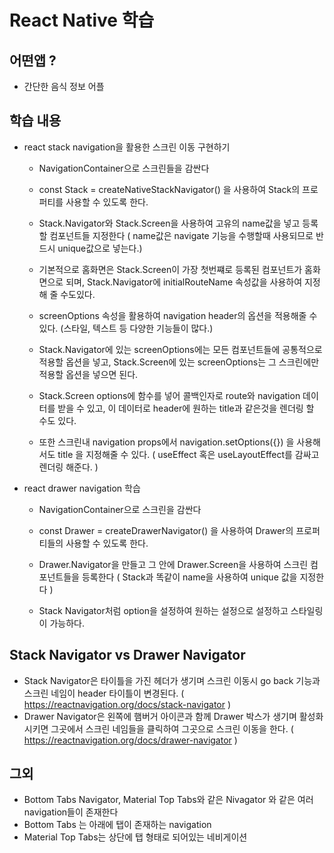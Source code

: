 # React Native 학습

## 어떤앱 ?

- 간단한 음식 정보 어플

## 학습 내용

- react stack navigation을 활용한 스크린 이동 구현하기

  - NavigationContainer으로 스크린들을 감싼다

  - const Stack = createNativeStackNavigator() 을 사용하여 Stack의 프로퍼티를 사용할 수 있도록 한다.

  - Stack.Navigator와 Stack.Screen을 사용하여 고유의 name값을 넣고 등록할 컴포넌트들 지정한다 ( name값은 navigate 기능을 수행할때 사용되므로 반드시 unique값으로 넣는다.)

  - 기본적으로 홈화면은 Stack.Screen이 가장 첫번쨰로 등록된 컴포넌트가 홈화면으로 되며, Stack.Navigator에 initialRouteName 속성값을 사용하여 지정해 줄 수도있다.

  - screenOptions 속성을 활용하여 navigation header의 옵션을 적용해줄 수 있다. (스타일, 텍스트 등 다양한 기능들이 많다.)

  - Stack.Navigator에 있는 screenOptions에는 모든 컴포넌트들에 공통적으로 적용할 옵션을 넣고, Stack.Screen에 있는 screenOptions는 그 스크린에만 적용할 옵션을 넣으면 된다.

  - Stack.Screen options에 함수를 넣어 콜백인자로 route와 navigation 데이터를 받을 수 있고, 이 데이터로 header에 원하는 title과 같은것을 렌더링 할 수도 있다.

  - 또한 스크린내 navigation props에서 navigation.setOptions({}) 을 사용해서도 title 을 지정해줄 수 있다. ( useEffect 혹은 useLayoutEffect를 감싸고 렌더링 해준다. )

- react drawer navigation 학습

  - NavigationContainer으로 스크린을 감싼다

  - const Drawer = createDrawerNavigator() 을 사용하여 Drawer의 프로퍼티들의 사용할 수 있도록 한다.

  - Drawer.Navigator을 만들고 그 안에 Drawer.Screen을 사용하여 스크린 컴포넌트들을 등록한다 ( Stack과 똑같이 name을 사용하여 unique 값을 지정한다 )

  - Stack Navigator처럼 option을 설정하여 원하는 설정으로 설정하고 스타일링이 가능하다.

## Stack Navigator vs Drawer Navigator

- Stack Navigator은 타이틀을 가진 헤더가 생기며 스크린 이동시 go back 기능과 스크린 네임이 header 타이틀이 변경된다. ( https://reactnavigation.org/docs/stack-navigator )
- Drawer Navigator은 왼쪽에 햄버거 아이콘과 함께 Drawer 박스가 생기며 활성화 시키면 그곳에서 스크린 네임들을 클릭하여 그곳으로 스크린 이동을 한다. ( https://reactnavigation.org/docs/drawer-navigator )

## 그외

- Bottom Tabs Navigator, Material Top Tabs와 같은 Nivagator 와 같은 여러 navigation들이 존재한다
- Bottom Tabs 는 아래에 탭이 존재하는 navigation
- Material Top Tabs는 상단에 탭 형태로 되어있는 네비게이션
